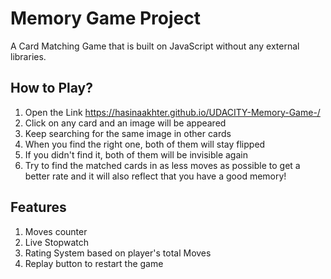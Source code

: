 # Memory Game Project

A Card Matching Game that is built on JavaScript without any external libraries.

##  How to Play?

1. Open the Link 
https://hasinaakhter.github.io/UDACITY-Memory-Game-/
2. Click on any card and an image will be appeared
3. Keep searching for the same image in other cards
4. When you find the right one, both of them will stay flipped
5. If you didn't find it, both of them will be invisible again
6. Try to find the matched cards in as less moves as possible to get a better rate
and it will also reflect that you have a good memory!

## Features

1. Moves counter
2. Live Stopwatch
3. Rating System based on player's total Moves
4. Replay button to restart the game




